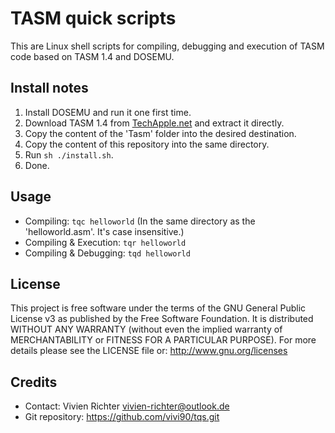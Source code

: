 TASM quick scripts
==================
This are Linux shell scripts for compiling, debugging and execution of TASM code based on TASM 1.4 and DOSEMU.

Install notes
-------------
1. Install DOSEMU and run it one first time.
2. Download TASM 1.4 from [TechApple.net](https://techapple.net/2013/01/tasm-windows-7-windows-8-full-screen-64bit-version-single-installer/) and extract it directly.
3. Copy the content of the 'Tasm' folder into the desired destination.
4. Copy the content of this repository into the same directory.
5. Run `sh ./install.sh`.
6. Done.

Usage
-----
 * Compiling: `tqc helloworld` (In the same directory as the 'helloworld.asm'. It's case insensitive.)
 * Compiling & Execution: `tqr helloworld`
 * Compiling & Debugging: `tqd helloworld`

License
-------
This project is free software under the terms of the GNU General Public License v3 as published by the Free Software Foundation.
It is distributed WITHOUT ANY WARRANTY (without even the implied warranty of MERCHANTABILITY or FITNESS FOR A PARTICULAR PURPOSE).
For more details please see the LICENSE file or: http://www.gnu.org/licenses

Credits
-------
 * Contact: Vivien Richter <vivien-richter@outlook.de>
 * Git repository: https://github.com/vivi90/tqs.git
